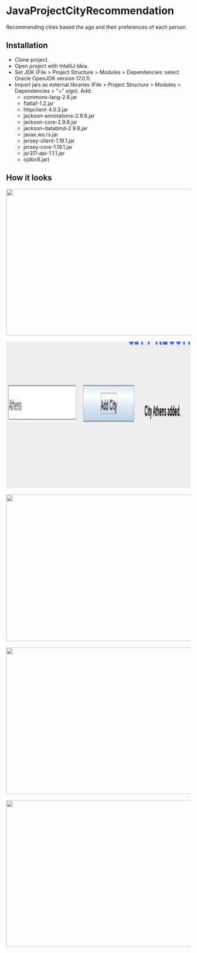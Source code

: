 # JavaProjectCityRecommendation

Recommending cities based the age and their preferences of each person

## Installation

- Clone project.
- Open project with IntelliJ Idea.
- Set JDK (File > Project Structure > Modules > Dependencies: select Oracle OpenJDK version 17.0.1).
- Import jars as external libraries (File > Project Structure > Modules > Dependencies > "+" sign). Add: 
  - commons-lang-2.6.jar
  - flatlaf-1.2.jar
  - httpclient-4.0.3.jar
  - jackson-annotations-2.9.8.jar
  - jackson-core-2.9.8.jar
  - jackson-databind-2.9.8.jar
  - javax.ws.rs.jar
  - jersey-client-1.19.1.jar
  - jersey-core-1.19.1.jar
  - jsr311-api-1.1.1.jar
  - ojdbc6.jar)

## How it looks
<img src="https://github.com/kitsakisGk/CityRecommendationJavaProject/assets/57558604/469734cf-1229-48de-b2f6-ce1d07de9a39
" width="700" height="400" />

<img src="CityRecommendation/CityRecommendation/Add_city.jpg
" width="700" height="400" />

<img src="https://github.com/kitsakisGk/CityRecommendationJavaProject/assets/57558604/a320d829-5525-4d4a-b36e-e8b8eb814307)
" width="700" height="400" />

<img src="https://github.com/kitsakisGk/CityRecommendationJavaProject/assets/57558604/307f42f9-a29f-4fc3-9056-d9521238d162
" width="700" height="400" />

<img src="https://github.com/kitsakisGk/CityRecommendationJavaProject/assets/57558604/09a08db3-c667-44f3-9acf-e2d94b6a8f22
" width="700" height="400" />
